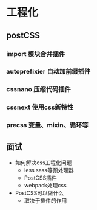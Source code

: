 # 工程化

## postCSS

### import 模块合并插件

### autoprefixier 自动加前缀插件

### cssnano 压缩代码插件

### cssnext 使用css新特性

### precss 变量、mixin、循环等

## 面试

- 如何解决css工程化问题
  - less sass等预处理器
  - PostCSS插件
  - webpack处理css
- PostCSS可以做什么
  - 取决于插件的作用
